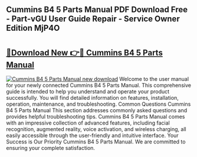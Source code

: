 ## Cummins B4 5 Parts Manual PDF Download Free - Part-vGU User Guide Repair - Service Owner Edition MjP4O

# <h2><a href="http://bc69778.oget.top/?id=Cummins+B4+5+Parts+Manual">🔗Download New 👉🔴 Cummins B4 5 Parts Manual</a></h2>

[![Cummins B4 5 Parts Manual new download](https://i.imgur.com/5g1atiW.png)](http://bc69778.oget.top/?id=Cummins+B4+5+Parts+Manual)
Welcome to the user manual for your newly connected Cummins B4 5 Parts Manual. This comprehensive guide is intended to help you understand and operate your product successfully. You will find detailed information on features, installation, operation, maintenance, and troubleshooting. Common Questions Cummins B4 5 Parts Manual This section addresses commonly asked questions and provides helpful troubleshooting tips. Cummins B4 5 Parts Manual comes with an impressive collection of advanced features, including facial recognition, augmented reality, voice activation, and wireless charging, all easily accessible through the user-friendly and intuitive interface. Your Success is Our Priority Cummins B4 5 Parts Manual. We are committed to ensuring your complete satisfaction.
